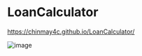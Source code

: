 # LoanCalculator

https://chinmay4c.github.io/LoanCalculator/

![image](https://github.com/user-attachments/assets/5cfc8860-1161-4f7c-a659-3043014d568a)
